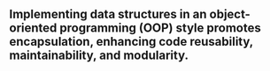 ## Implementing data structures in an object-oriented programming (OOP) style promotes encapsulation, enhancing code reusability, maintainability, and modularity.
